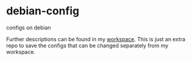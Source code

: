 # debian-config
configs on debian

Further descriptions can be found in my [workspace](http://github.com/molikuner-setup/debian-workspace).
This is just an extra repo to save the configs that can be changed separately from my workspace.
